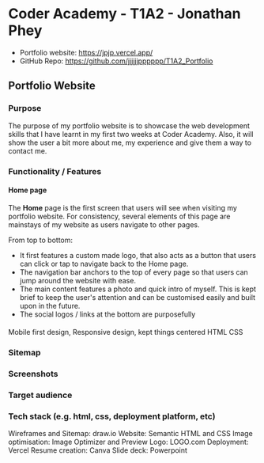 # Coder Academy - T1A2 - Jonathan Phey

- Portfolio website: https://jpjp.vercel.app/
- GitHub Repo: https://github.com/jjjjjjpppppp/T1A2_Portfolio

## Portfolio Website

### Purpose
The purpose of my portfolio website is to showcase the web development skills that I have learnt in my first two weeks at Coder Academy. Also, it will show the user a bit more about me, my experience and give them a way to contact me.

### Functionality / Features
#### Home page
The **Home** page is the first screen that users will see when visiting my portfolio website. For consistency, several elements of this page are mainstays of my website as users navigate to other pages.

From top to bottom: 
- It first features a custom made logo, that also acts as a button that users can click or tap to navigate back to the Home page.
- The navigation bar anchors to the top of every page so that users can jump around the website with ease.
- The main content features a photo and quick intro of myself. This is kept brief to keep the user's attention and can be customised easily and built upon in the future.
- The social logos / links at the bottom are purposefully 




####
Mobile first design, Responsive design, kept things centered
HTML CSS

### Sitemap
### Screenshots
### Target audience
### Tech stack (e.g. html, css, deployment platform, etc)


Wireframes and Sitemap: draw.io
Website: Semantic HTML and CSS
Image optimisation: Image Optimizer and Preview
Logo: LOGO.com
Deployment: Vercel
Resume creation: Canva
Slide deck: Powerpoint

